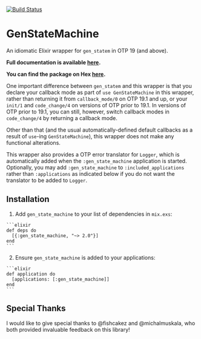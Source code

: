 [![Build Status](https://travis-ci.org/antipax/gen_state_machine.svg?branch=master)](https://travis-ci.org/antipax/gen_state_machine)

# GenStateMachine

An idiomatic Elixir wrapper for `gen_statem` in OTP 19 (and above).

**Full documentation is available [here](https://hexdocs.pm/gen_state_machine).**

**You can find the package on Hex [here](https://hex.pm/packages/gen_state_machine).**

One important difference between `gen_statem` and this wrapper is that you
declare your callback mode as part of `use GenStateMachine` in this wrapper,
rather than returning it from `callback_mode/0` on OTP 19.1 and up, or your
`init/1` and `code_change/4` on versions of OTP prior to 19.1. In versions of
OTP prior to 19.1, you can still, however, switch callback modes in
`code_change/4` by returning a callback mode.

Other than that (and the usual automatically-defined default callbacks as a
result of `use`-ing `GenStateMachine`), this wrapper does not make any
functional alterations.

This wrapper also provides a OTP error translator for `Logger`, which is
automatically added when the `:gen_state_machine` application is started.
Optionally, you may add `:gen_state_machine` to `:included_applications` rather
than `:applications` as indicated below if you do not want the translator to be
added to `Logger`.

## Installation

  1. Add `gen_state_machine` to your list of dependencies in `mix.exs`:

    ```elixir
    def deps do
      [{:gen_state_machine, "~> 2.0"}]
    end
    ```

  2. Ensure `gen_state_machine` is added to your applications:

    ```elixir
    def application do
      [applications: [:gen_state_machine]]
    end
    ```

## Special Thanks

I would like to give special thanks to @fishcakez and @michalmuskala, who both
provided invaluable feedback on this library!
